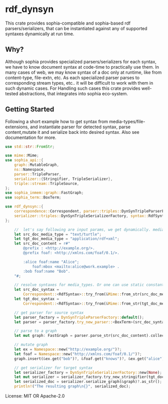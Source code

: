 # rdf_dynsyn

This crate provides sophia-compatible and sophia-based rdf parsers/serializers, that can be instantiated against any of supported syntaxes dynamically at run time.

## Why?
Although sophia provides specialized parsers/serializers for each syntax, we have to know document syntax at code-time to practically use them. In many cases of web, we may know syntax of a doc only at runtime, like from content-type, file-extn, etc. As each specialized parser parses to corresponding stream types, etc.. it will be difficult to work with them in such dynamic cases. For Handling such cases this crate provides well-tested abstractions, that integrates into sophia eco-system.

## Getting Started

Following a short example how to get syntax from media-types/file-extensions, and instantiate parser for detected syntax, parse content,mutate it  and serialize back into desired syntax. Also see documentation for more.

```rust
use std::str::FromStr;

use mime::Mime;
use sophia_api::{
    graph::MutableGraph,
    ns::Namespace,
    parser::TripleParser,
    serializer::{Stringifier, TripleSerializer},
    triple::stream::TripleSource,
};
use sophia_inmem::graph::FastGraph;
use sophia_term::BoxTerm;

use rdf_dynsyn::{
    correspondence::Correspondent, parser::triples::DynSynTripleParserFactory,
    serializer::triples::DynSynTripleSerializerFactory, syntax::RdfSyntax,
};

    //  let's say following are input params, we get dynamically. media_type, content of source doc, and target media_type to convert into
    let src_doc_media_type = "text/turtle";
    let tgt_doc_media_type = "application/rdf+xml";
    let src_doc_content = r#"
        @prefix : <http://example.org/>.
        @prefix foaf: <http://xmlns.com/foaf/0.1/>.

        :alice foaf:name "Alice";
            foaf:mbox <mailto:alice@work.example> .
        :bob foaf:name "Bob".
    "#;

    // resolve syntaxes for media_types. Or one can use static constants exported by `syntax` module,
    let src_doc_syntax =
        Correspondent::<RdfSyntax>::try_from(&Mime::from_str(src_doc_media_type)?)?.value;
    let tgt_doc_syntax =
        Correspondent::<RdfSyntax>::try_from(&Mime::from_str(tgt_doc_media_type)?)?.value;

    // get parser for source syntax
    let parser_factory = DynSynTripleParserFactory::default();
    let parser = parser_factory.try_new_parser::<BoxTerm>(src_doc_syntax, None, None)?;

    // parse to a graph
    let mut graph: FastGraph = parser.parse_str(src_doc_content).collect_triples()?;

    // mutate graph
    let ex = Namespace::new("http://example.org/")?;
    let foaf = Namespace::new("http://xmlns.com/foaf/0.1/")?;
    graph.insert(&ex.get("bob")?, &foaf.get("knows")?, &ex.get("alice")?)?;

    // get serializer for target syntax
    let serializer_factory = DynSynTripleSerializerFactory::new(None); // Here we can pass optional formatting options. see documentation.
    let mut serializer = serializer_factory.try_new_stringifier(tgt_doc_syntax)?;
    let serialized_doc = serializer.serialize_graph(&graph)?.as_str();
    println!("The resulting graph\n{}", serialized_doc);
```


License: MIT OR Apache-2.0
